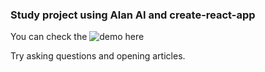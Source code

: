 ### Study project using Alan AI and create-react-app

You can check the ![demo here](http://newsreader-ai.vercel.app)

Try asking questions and opening articles.
